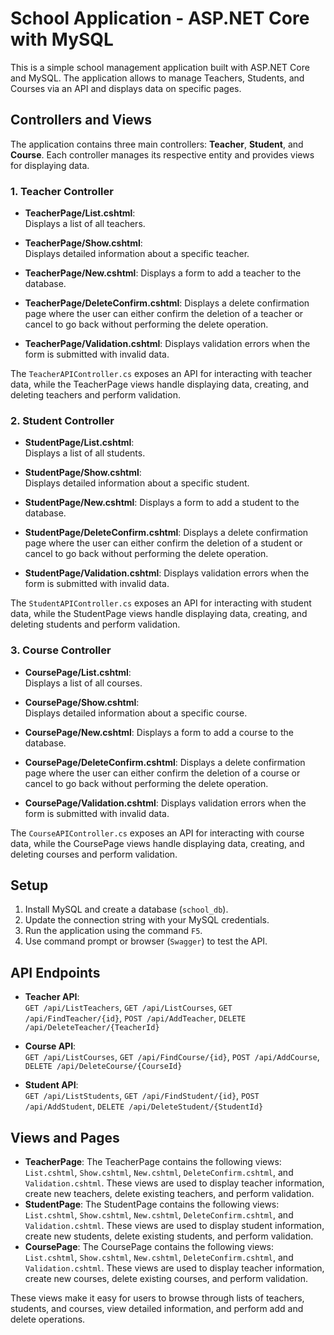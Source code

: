 # School Application - ASP.NET Core with MySQL

This is a simple school management application built with ASP.NET Core and MySQL. The application allows to manage Teachers, Students, and Courses via an API and displays data on specific pages.

## Controllers and Views

The application contains three main controllers: **Teacher**, **Student**, and **Course**. Each controller manages its respective entity and provides views for displaying data.

### 1. **Teacher Controller**

- **TeacherPage/List.cshtml**:  
  Displays a list of all teachers.
  
- **TeacherPage/Show.cshtml**:  
  Displays detailed information about a specific teacher.

- **TeacherPage/New.cshtml**:
  Displays a form to add a teacher to the database.

- **TeacherPage/DeleteConfirm.cshtml**:
   Displays a delete confirmation page where the user can either confirm the deletion of a teacher or cancel to go back without performing the delete operation.

- **TeacherPage/Validation.cshtml**:
   Displays validation errors when the form is submitted with invalid data.

The `TeacherAPIController.cs` exposes an API for interacting with teacher data, while the TeacherPage views handle displaying data, creating, and deleting teachers and perform validation.

### 2. **Student Controller**

- **StudentPage/List.cshtml**:  
  Displays a list of all students.
  
- **StudentPage/Show.cshtml**:  
  Displays detailed information about a specific student.

- **StudentPage/New.cshtml**:
  Displays a form to add a student to the database.

- **StudentPage/DeleteConfirm.cshtml**:
  Displays a delete confirmation page where the user can either confirm the deletion of a student or cancel to go back without performing the delete operation.

- **StudentPage/Validation.cshtml**:
  Displays validation errors when the form is submitted with invalid data.

The `StudentAPIController.cs` exposes an API for interacting with student data, while the StudentPage views handle displaying data, creating, and deleting students and perform validation.

### 3. **Course Controller**

- **CoursePage/List.cshtml**:  
  Displays a list of all courses.
  
- **CoursePage/Show.cshtml**:  
  Displays detailed information about a specific course.

- **CoursePage/New.cshtml**:
  Displays a form to add a course to the database.

- **CoursePage/DeleteConfirm.cshtml**:
  Displays a delete confirmation page where the user can either confirm the deletion of a course or cancel to go back without performing the delete operation.

- **CoursePage/Validation.cshtml**:
  Displays validation errors when the form is submitted with invalid data.

The `CourseAPIController.cs` exposes an API for interacting with course data, while the CoursePage views handle displaying data, creating, and deleting courses and perform validation.

## Setup

1. Install MySQL and create a database (`school_db`).
2. Update the connection string with your MySQL credentials.
3. Run the application using the command `F5`.
4. Use command prompt or browser (`Swagger`) to test the API.

## API Endpoints

- **Teacher API**:  
  `GET /api/ListTeachers`,  `GET /api/ListCourses`,  `GET /api/FindTeacher/{id}`, `POST /api/AddTeacher`, `DELETE /api/DeleteTeacher/{TeacherId}`

- **Course API**:  
  `GET /api/ListCourses`, `GET /api/FindCourse/{id}`, `POST /api/AddCourse`, `DELETE /api/DeleteCourse/{CourseId}`

- **Student API**:  
  `GET /api/ListStudents`, `GET /api/FindStudent/{id}`, `POST /api/AddStudent`, `DELETE /api/DeleteStudent/{StudentId}`

## Views and Pages

- **TeacherPage**: The TeacherPage contains the following views: `List.cshtml`, `Show.cshtml`, `New.cshtml`, `DeleteConfirm.cshtml`, and `Validation.cshtml`. These views are used to display teacher information, create new teachers, delete existing teachers, and perform validation.
- **StudentPage**: The StudentPage contains the following views: `List.cshtml`, `Show.cshtml`, `New.cshtml`, `DeleteConfirm.cshtml`, and `Validation.cshtml`. These views are used to display student information, create new students, delete existing students, and perform validation.
- **CoursePage**: The CoursePage contains the following views: `List.cshtml`, `Show.cshtml`, `New.cshtml`, `DeleteConfirm.cshtml`, and `Validation.cshtml`. These views are used to display teacher information, create new courses, delete existing courses, and perform validation.

These views make it easy for users to browse through lists of teachers, students, and courses, view detailed information, and perform add and delete operations.
